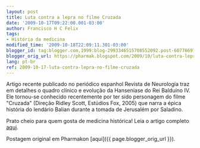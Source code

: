 ```yaml
---
layout: post
title: Luta contra a lepra no filme Cruzada
date: '2009-10-17T09:22:00.001-03:00'
author: Francisco H C Felix
tags:
- História da medicina
modified_time: '2009-10-18T22:09:11.301-03:00'
blogger_id: tag:blogger.com,1999:blog-2993346515708552092.post-6077669725596152410
blogger_orig_url: https://pharmak.blogspot.com/2009/10/luta-contra-lepra-no-filme-cruzada.html
lang: pt-br
ref: 2009-10-17-luta-contra-lepra-no-filme-cruzada
---
```


Artigo recente publicado no periódico espanhol Revista de Neurología traz em detalhes o quadro clínico e evolução da Hanseníase do Rei Balduíno IV. Ele tornou-se conhecido recentemente por ter sido personagem do filme "Cruzada" (Direção Ridley Scott, Estúdios Fox, 2005) que narra a épica história do lendário Balian durante a tomada de Jerusalém por Saladino.

<!--more-->

Prato cheio para quem gosta de medicina histórica! Leia o artigo completo [aqui](https://doi.org/10.33588/rn.4908.2009251).

Postagem original em Pharmakon [aqui]({{ page.blogger_orig_url }}).
